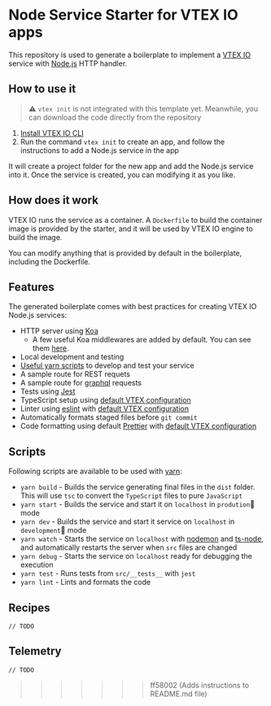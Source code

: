 # Node Service Starter for VTEX IO apps

This repository is used to generate a boilerplate to implement a [VTEX IO](https://developers.vtex.com/vtex-developer-docs/docs/welcome) service with [Node.js](https://nodejs.org/) HTTP handler.

## How to use it

> :warning: `vtex init` is not integrated with this template yet. Meanwhile, you can download the code directly from the repository

1. [Install VTEX IO CLI](https://developers.vtex.com/vtex-developer-docs/docs/vtex-io-documentation-vtex-io-cli-install)
2. Run the command `vtex init` to create an app, and follow the instructions to add a Node.js service in the app

It will create a project folder for the new app and add the Node.js service into it. Once the service is created, you can modifying it as you like.

## How does it work

VTEX IO runs the service as a container. A `Dockerfile` to build the container image is provided by the starter, and it will be used by VTEX IO engine to build the image.

You can modify anything that is provided by default in the boilerplate, including the Dockerfile.

## Features

The generated boilerplate comes with best practices for creating VTEX IO Node.js services:

- HTTP server using [Koa](https://koajs.com/)
  - A few useful Koa middlewares are added by default. You can see them [here](https://github.com/vtex-apps/starter.node-service/blob/main/src/index.ts).
- Local development and testing
- [Useful yarn scripts](#scripts) to develop and test your service
- A sample route for REST requets
- A sample route for [graphql](https://graphql.org/) requests
- Tests using [Jest](https://jestjs.io/)
- TypeScript setup using [default VTEX configuration](https://github.com/vtex/typescript/tree/main/packages/tsconfig)
- Linter using [eslint](https://eslint.org/) with [default VTEX configuration](https://github.com/vtex/typescript/blob/main/packages/eslint-config-vtex/README.md)
- Automatically formats staged files before `git commit`
- Code formatting using default [Prettier](https://prettier.io/) with [default VTEX configuration](https://github.com/vtex/typescript/tree/main/packages/prettier-config)

## Scripts

Following scripts are available to be used with [yarn](https://classic.yarnpkg.com/en/docs/install/):

- `yarn build` - Builds the service generating final files in the `dist` folder. This will use `tsc` to convert the `TypeScript` files to pure `JavaScript`
- `yarn start` - Builds the service and start it on `localhost` in `prodution` mode
- `yarn dev` - Builds the service and start it service on `localhost` in `development` mode
- `yarn watch` - Starts the service on `localhost` with [nodemon](https://github.com/remy/nodemon) and [ts-node](https://typestrong.org/ts-node/), and automatically restarts the server when `src` files are changed
- `yarn debug` - Starts the service on `localhost` ready for debugging the execution
- `yarn test` - Runs tests from `src/__tests__` with `jest`
- `yarn lint` - Lints and formats the code

## Recipes

`// TODO`

## Telemetry

`// TODO`
>>>>>>> ff58002 (Adds instructions to README.md file)
